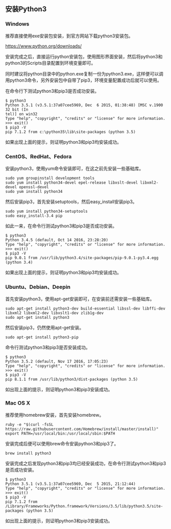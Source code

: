 ## 安装Python3

### Windows

推荐直接使用exe安装包安装，到官方网站下载python3安装包。

https://www.python.org/downloads/

安装完成之后，直接运行python安装包，使用图形界面安装，然后将python3和python3的Scripts目录配置到环境变量即可。

同时建议将python目录中的python.exe复制一份为python3.exe，这样便可以调用python3命令，另外安装包中自带了pip3，环境变量配置成功后就可以使用。

在命令行下测试python3和pip3是否成功安装。

```
$ python3
Python 3.5.1 (v3.5.1:37a07cee5969, Dec  6 2015, 01:38:48) [MSC v.1900 32 bit (In
tel)] on win32
Type "help", "copyright", "credits" or "license" for more information.
>>> exit()
$ pip3 -V
pip 7.1.2 from c:\python35\lib\site-packages (python 3.5)
```

如果出现上面的提示，则证明python3和pip3均安装成功。

### CentOS、RedHat、Fedora

安装python3，使用yum命令安装即可，在这之前先安装一些基础库。

```
sudo yum groupinstall development tools
sudo yum install python34-devel epel-release libxslt-devel libxml2-devel openssl-devel
sudo yum install python34
```

然后安装pip3，首先安装setuptools，然后easy_install安装pip3。

```
sudo yum install python34-setuptools
sudo easy_install-3.4 pip
```

如此一来，在命令行测试python3和pip3是否成功安装。

```
$ python3
Python 3.4.5 (default, Oct 14 2016, 23:28:20) 
Type "help", "copyright", "credits" or "license" for more information.
>>> exit()
$ pip3 -V
pip 9.0.1 from /usr/lib/python3.4/site-packages/pip-9.0.1-py3.4.egg (python 3.4)
```

如果出现上面的提示，则证明python3和pip3均安装成功。

### Ubuntu、Debian、Deepin

首先安装python3，使用apt-get安装即可，在安装前还需安装一些基础库。

```
sudo apt-get install python3-dev build-essential libssl-dev libffi-dev libxml2 libxml2-dev libxslt1-dev zlib1g-dev
sudo apt-get install python3
```

然后安装pip3，仍然使用apt-get安装。

```
sudo apt-get install python3-pip
```

命令行测试python3和pip3是否安装成功。

```
$ python3
Python 3.5.2 (default, Nov 17 2016, 17:05:23) 
Type "help", "copyright", "credits" or "license" for more information.
>>> exit()
$ pip3 -V
pip 8.1.1 from /usr/lib/python3/dist-packages (python 3.5)
```

如出现上面的提示，则证明python3和pip3安装成功。

### Mac OS X

推荐使用homebrew安装，首先安装homebrew。

```
ruby -e "$(curl -fsSL https://raw.githubusercontent.com/Homebrew/install/master/install)"
export PATH=/usr/local/bin:/usr/local/sbin:$PATH
```

安装完成后便可以使用brew命令安装python3和pip3了。

```
brew install python3
```

安装完成之后发现python3和pip3均已经安装成功，在命令行测试python3和pip3是否成功安装。

```
$ python3
Python 3.5.1 (v3.5.1:37a07cee5969, Dec  5 2015, 21:12:44)
Type "help", "copyright", "credits" or "license" for more information.
>>> exit()
$ pip3 -V
pip 7.1.2 from /Library/Frameworks/Python.framework/Versions/3.5/lib/python3.5/site-packages (python 3.5)
```

如出现上面的提示，则证明python3和pip3安装成功。


